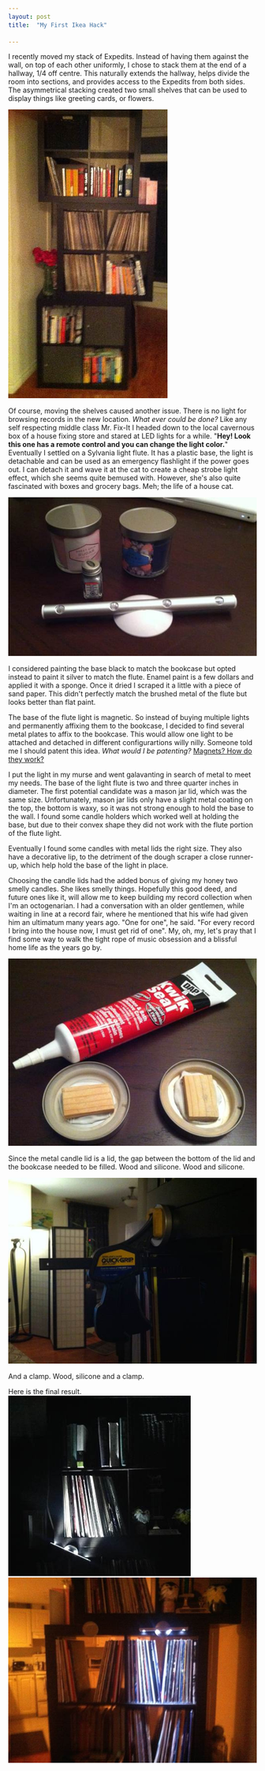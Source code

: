 ```yaml
---
layout: post
title:  "My First Ikea Hack"

---
```


I recently moved my stack of Expedits.  Instead of having them against the wall, on top of each other uniformly, I chose to stack them at the end of a hallway, 1/4 off centre.  This naturally extends the hallway, helps divide the room into sections, and provides access to the Expedits from both sides.   The asymmetrical stacking created two small shelves that can be used to display things like greeting cards, or flowers.


<img src="/images/ikeahack/asymetrical_expedit.jpg" />

Of course, moving the shelves caused another issue. There is no light for browsing records in the new location.  _What ever could be done?_ Like any self respecting middle class Mr. Fix-It I headed down to the local cavernous box of a house fixing store and stared at LED lights for a while. "**Hey! Look this one has a remote control and you can change the light color.**" Eventually I settled on a Sylvania light flute.  It has a plastic base, the light is detachable and can be used as an emergency flashlight if the power goes out. I can detach it and wave it at the cat to create a cheap strobe light effect, which she seems quite bemused  with. However, she's also quite fascinated with boxes and grocery bags.  Meh; the life of a house cat.

<img src="/images/ikeahack/light_candle_paint.jpg" />

I considered painting the base black to match the bookcase but opted instead to paint it silver to match the flute.  Enamel paint is a few dollars and applied it with a sponge.  Once it dried I scraped it a little with a piece of sand paper. This didn't perfectly match the brushed metal of the flute but looks better than flat paint.

The base of the flute light is magnetic.  So instead of buying multiple lights and permanently affixing them to the bookcase, I decided to find several metal plates to affix to the bookcase. This would allow one light to be attached and detached in different configurartions willy nilly.  Someone told me I should patent this idea.  _What would I be patenting?_  [Magnets? How do they work?][magnets]

I put the light in my murse and went galavanting in search of metal to meet my needs.  The base of the light flute is two and three quarter inches in diameter.  The first potential candidate was a mason jar lid, which was the same size.  Unfortunately, mason jar lids only have a slight metal coating on the top, the bottom is waxy, so it was not strong enough to hold the base to the wall.  I found some candle holders which worked well at holding the base, but due to their convex shape they did not work with the flute portion of the flute light.

Eventually I found some candles with metal lids the right size.  They also have a decorative lip, to the detriment of the dough scraper a close runner-up, which help hold the base of the light in place. 

Choosing the candle lids had the added bonus of giving my honey two smelly candles.  She likes smelly things.  Hopefully this good deed, and future ones like it, will allow me to keep building my record collection when I'm an octogenarian. I had a conversation with an older gentlemen, while waiting in line at a record fair, where he mentioned that his wife had given him an ultimatum many years ago.  "One for one", he said.  "For every record I bring into the house now, I must get rid of one". My, oh, my, let's pray that I find some way to walk the tight rope of music obsession and a blissful home life as the years go by.

<img src="/images/ikeahack/caulking.jpg" />

Since the metal candle lid is a lid, the gap between the bottom of the lid and the bookcase needed to be filled.  Wood and silicone. Wood and silicone.

<img src="/images/ikeahack/clamping.jpg" />

And a clamp.  Wood, silicone and a clamp.

Here is the final result.
<img src="/images/ikeahack/final%20product.jpg" />
<img src="/images/ikeahack/two%20positions.jpg" />

[magnets]: http://knowyourmeme.com/memes/fucking-magnets-how-do-they-work
